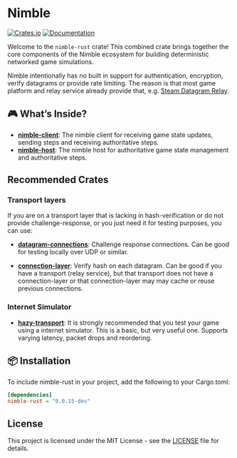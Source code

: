 # Nimble

[![Crates.io](https://img.shields.io/crates/v/nimble-rust)](https://crates.io/crates/nimble-rust)
[![Documentation](https://docs.rs/nimble-rust/badge.svg)](https://docs.rs/nimble-rust)

Welcome to the `nimble-rust` crate! This combined crate brings together the core components of the
Nimble ecosystem for building deterministic networked game simulations.

Nimble intentionally has no built in support for authentication, encryption, verify datagrams or provide rate limiting. The reason is that most game platform and relay service already provide that, e.g. [Steam Datagram Relay](https://partner.steamgames.com/doc/features/multiplayer/steamdatagramrelay).

## 🎮 What’s Inside?

- [**nimble-client**](https://crates.io/crates/nimble-client): The nimble client for receiving game state updates, sending steps and receiving authoritative steps.
- [**nimble-host**](https://crates.io/crates/nimble-host): The nimble host for authoritative game state management and authoritative steps.

## Recommended Crates

### Transport layers

If you are on a transport layer that is lacking in hash-verification or do not provide challenge-response, or you just need it for testing purposes, you can use:

- [**datagram-connections**](https://crates.io/crates/datagram-connections): Challenge response connections. Can be good for testing locally over UDP or similar.

- [**connection-layer**](https://crates.io/crates/connection-layer): Verify hash on each datagram. Can be good if you have a transport (relay service), but that transport does not have a connection-layer or that connection-layer may may cache or reuse previous connections.

### Internet Simulator

- [**hazy-transport**](https://crates.io/crates/hazy-transport): It is strongly recommended that you test your game
  using a internet simulator. This is a basic, but very useful one. Supports varying latency, packet drops and reordering.

## 📦 Installation

To include nimble-rust in your project, add the following to your Cargo.toml:

```toml
[dependencies]
nimble-rust = "0.0.15-dev"
```

## License

This project is licensed under the MIT License - see the [LICENSE](LICENSE) file for details.
